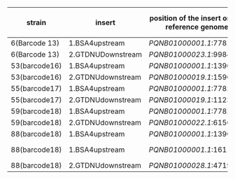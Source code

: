 | strain | insert | position of the insert on the reference genome | Start position on assembly | End position on Assembly|Multiple of insert length|
| --- | --- | --- | --- | --- | ---|
| 6(Barcode 13)| 1.BSA4upstream |*PQNB01000001.1*:778189|*contig_18*:784125|*contig_18*:800119| 1x|
|6(Barcode 13)|2.GTDNUDownstream|*PQNB01000023.1*:99846|*scaffold_3*:1101388|*scaffold_3*:1118291|2x|
|53(barcode16)|1.BSA4upstream|*PQNB01000001.1*:1390811|*contig_7*:1978839|*contig_7*:1994483|1x|
|53(barcode16)|2.GTDNUdownstream|*PQNB01000019.1*:1590524|*contig_5*:1598893|*contig_5*:1598433|1x|
|55(barcode17)|1.BSA4upstream|*PQNB01000001.1*:778203|*contig_25*:784111|*contig_25*:800106|1x|
|55(barcode17)|2.GTDNUdownstream|*PQNB01000019.1*:1123859|*contig_27*:784111|*contig_27*:800106|2x ()|
|59(barcode18)|1.BSA4upstream|*PQNB01000001.1*:778203|*contig_9*:784170|*contig_9*:800219|1x|
|59(barcode18)|2.GTDNUdownstream|*PQNB01000022.1*:615600|*scaffold_10*:896332|*cscaffold_10*:914386|2x()|
|88(barcode18)|1.BSA4upstream|*PQNB01000001.1*:1390849|*contig_6*:1969355|*contig_6*:1985366|1x|
|88(barcode18)|1.BSA4upstream|*PQNB01000001.1*:161184|*contig_6*:733370|*contig_6*:739432|Truncated (6000ish)|
88(barcode18)|2.GTDNUdownstream |*PQNB01000028.1*:471949|*contig_7*:3073264|*contig_7*:3090870|2x|
